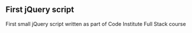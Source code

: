 ## First jQuery script
First small jQuery script written as part of Code Institute Full Stack course